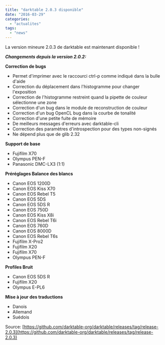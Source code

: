 ```yaml
---
title: "darktable 2.0.3 disponible"
date: "2016-03-29"
categories: 
  - "actualites"
tags: 
  - "news"
---
```


La version mineure 2.0.3 de darktable est maintenant disponible !

_**Changements depuis la version 2.0.2:**_

**Correction de bugs**

- Permet d'imprimer avec le raccourci ctrl-p comme indiqué dans la bulle d'aide
- Correction du déplacement dans l'histogramme pour changer l'exposition
- Correction de l'histogramme restreint quand la pipette de couleur sélectionne une zone
- Correction d'un bug dans le module de reconstruction de couleur
- Correction d'un bug OpenCL bug dans la courbe de tonalité
- Correction d'une petite fuite de mémoire
- De meilleurs messages d'erreurs avec darktable-cli
- Correction des paramètres d'introspection pour des types non-signés
- Ne dépend plus que de glib 2.32

**Support de base**

- Fujifilm X70
- Olympus PEN-F
- Panasonic DMC-LX3 (1:1)

**Préréglages Balance des blancs**

- Canon EOS 1200D
- Canon EOS Kiss X70
- Canon EOS Rebel T5
- Canon EOS 5DS
- Canon EOS 5DS R
- Canon EOS 750D
- Canon EOS Kiss X8i
- Canon EOS Rebel T6i
- Canon EOS 760D
- Canon EOS 8000D
- Canon EOS Rebel T6s
- Fujifilm X-Pro2
- Fujifilm X20
- Fujifilm X70
- Olympus PEN-F

**Profiles Bruit**

- Canon EOS 5DS R
- Fujifilm X20
- Olympus E-PL6

**Mise à jour des traductions**

- Danois
- Allemand
- Suédois

 

Source: [https://github.com/darktable-org/darktable/releases/tag/release-2.0.3](https://github.com/darktable-org/darktable/releases/tag/release-2.0.3)
